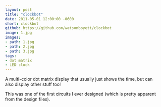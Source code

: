 ```yaml
---
layout: post
title: "clockbot"
date: 2011-05-01 12:00:00 -0600
short: clockbot
github: https://github.com/watsonboyett/clockbot
image: 1.jpg
images:
- path: 1.jpg
- path: 2.jpg
- path: 3.jpg
tags:
- dot matrix
- LED clock
---
```


A multi-color dot matrix display that usually just shows the time, but can also display other stuff too!

This was one of the first circuits I ever designed (which is pretty apparent from the design files).
